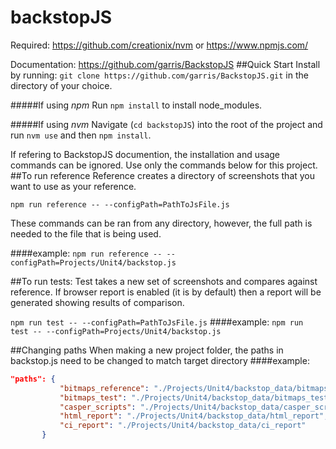 # backstopJS 

Required: https://github.com/creationix/nvm or https://www.npmjs.com/

Documentation: https://github.com/garris/BackstopJS
##Quick Start
Install by running:
```git clone https://github.com/garris/BackstopJS.git```
in the directory of your choice. 

#####If using *npm*
Run ```npm install``` to install node_modules. 

#####If using *nvm* 
Navigate (```cd backstopJS```) into the root of the project and run ```nvm use``` and then ```npm install```.

If refering to BackstopJS documention, the installation and usage commands can be ignored. Use only the commands below for this project.
##To run reference
Reference creates a directory of screenshots that you want to use as your reference.

```npm run reference -- --configPath=PathToJsFile.js```

These commands can be ran from any directory, however, the full path is needed to the file that is being used.


####example:
```npm run reference -- --configPath=Projects/Unit4/backstop.js```

##To run tests:
Test takes a new set of screenshots and compares against reference. If browser report is enabled (it is by default) then a report will be generated showing results of comparison. 

```npm run test -- --configPath=PathToJsFile.js```
####example:
```npm run test -- --configPath=Projects/Unit4/backstop.js```

##Changing paths
When making a new project folder, the paths in backstop.js need to be changed to match target directory
####example:
```json
"paths": {
           "bitmaps_reference": "./Projects/Unit4/backstop_data/bitmaps_reference",
           "bitmaps_test": "./Projects/Unit4/backstop_data/bitmaps_test",
           "casper_scripts": "./Projects/Unit4/backstop_data/casper_scripts",
           "html_report": "./Projects/Unit4/backstop_data/html_report",
           "ci_report": "./Projects/Unit4/backstop_data/ci_report"
       }
